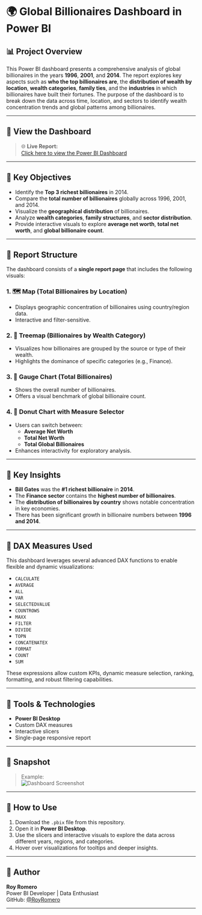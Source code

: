 # 🌍 Global Billionaires Dashboard in Power BI

## 📊 Project Overview

This Power BI dashboard presents a comprehensive analysis of global billionaires in the years **1996**, **2001**, and **2014**. The report explores key aspects such as **who the top billionaires are**, the **distribution of wealth by location**, **wealth categories**, **family ties**, and the **industries** in which billionaires have built their fortunes.
The purpose of the dashboard is to break down the data across time, location, and sectors to identify wealth concentration trends and global patterns among billionaires.

---

## 🔗 View the Dashboard

> 🌐 **Live Report:**  
> [Click here to view the Power BI Dashboard](https://app.powerbi.com/groups/me/reports/b344c1ae-75ad-4c21-beee-fa31ae6a5006?ctid=70986ee4-5379-4586-bd23-5a90b4ec2c0e&pbi_source=linkShare)

---

## 🧭 Key Objectives
- Identify the **Top 3 richest billionaires** in 2014.
- Compare the **total number of billionaires** globally across 1996, 2001, and 2014.
- Visualize the **geographical distribution** of billionaires.
- Analyze **wealth categories**, **family structures**, and **sector distribution**.
- Provide interactive visuals to explore **average net worth**, **total net worth**, and **global billionaire count**.

---

## 📍 Report Structure

The dashboard consists of a **single report page** that includes the following visuals:

### 1. 🗺️ Map (Total Billionaires by Location)
- Displays geographic concentration of billionaires using country/region data.
- Interactive and filter-sensitive.

### 2. 🌳 Treemap (Billionaires by Wealth Category)
- Visualizes how billionaires are grouped by the source or type of their wealth.
- Highlights the dominance of specific categories (e.g., Finance).

### 3. 🎯 Gauge Chart (Total Billionaires)
- Shows the overall number of billionaires.
- Offers a visual benchmark of global billionaire count.

### 4. 🍩 Donut Chart with Measure Selector
- Users can switch between:
  - **Average Net Worth**
  - **Total Net Worth**
  - **Total Global Billionaires**
- Enhances interactivity for exploratory analysis.

---

## 🧠 Key Insights

- **Bill Gates** was the **#1 richest billionaire** in **2014**.
- The **Finance sector** contains the **highest number of billionaires**.
- The **distribution of billionaires by country** shows notable concentration in key economies.
- There has been significant growth in billionaire numbers between **1996 and 2014**.

---

## 🧮 DAX Measures Used

This dashboard leverages several advanced DAX functions to enable flexible and dynamic visualizations:

- `CALCULATE`
- `AVERAGE`
- `ALL`
- `VAR`
- `SELECTEDVALUE`
- `COUNTROWS`
- `MAXX`
- `FILTER`
- `DIVIDE`
- `TOPN`
- `CONCATENATEX`
- `FORMAT`
- `COUNT`
- `SUM`

These expressions allow custom KPIs, dynamic measure selection, ranking, formatting, and robust filtering capabilities.

---

## 🧰 Tools & Technologies

- **Power BI Desktop**
- Custom DAX measures
- Interactive slicers
- Single-page responsive report

---

## 📸 Snapshot

> Example:  
![Dashboard Screenshot](https://github.com/user-attachments/assets/5550c8b8-b24f-4b18-9d5e-8f59a1b77111?raw=true)

---

## 🧾 How to Use

1. Download the `.pbix` file from this repository.
2. Open it in **Power BI Desktop**.
3. Use the slicers and interactive visuals to explore the data across different years, regions, and categories.
4. Hover over visualizations for tooltips and deeper insights.

---

## 👤 Author

**Roy Romero**  
Power BI Developer | Data Enthusiast  
GitHub: [@RoyRomero](https://github.com/RoyRomero6) 

---

